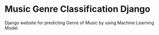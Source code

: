 # Music Genre Classification Django
 Django website for predicting Genre of Music by using Machine Learning Model.

